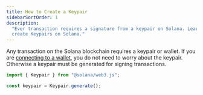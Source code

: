 ```yaml
---
title: How to Create a Keypair
sidebarSortOrder: 1
description:
  "Ever transaction requires a signature from a keypair on Solana. Learn how to
  create Keypairs on Solana."
---
```


Any transaction on the Solana blockchain requires a keypair or wallet. If you
are [connecting to a wallet](/developers/cookbook/wallets/connect-wallet), you
do not need to worry about the keypair. Otherwise a keypair must be generated
for signing transactions.

```javascript
import { Keypair } from "@solana/web3.js";

const keypair = Keypair.generate();
```
